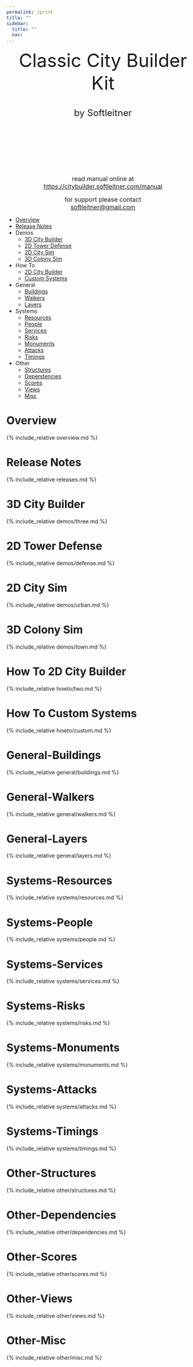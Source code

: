 ```yaml
---
permalink: /print
title: ""
sidebar:
  title: ""
  nav: 
---
```


<center>
  
 <font size="10">Classic City Builder Kit</font>  
<br>  
 <font size="5">by Softleitner</font>  
  
<br><br><br>  
<br><br><br>  
  
<font size="3">read manual online at</font>  <br>
<font size="3">https://citybuilder.softleitner.com/manual</font>  <br>
  
<font size="3">for support please contact</font>  <br>
<font size="3">softleitner@gmail.com</font>  <br>
  
</center>

<div style="page-break-after: always;"></div>  


- [Overview](#overview)  
- [Release Notes](#release-notes)  
- Demos
  - [3D City Builder](#3d-city-builder)
  - [2D Tower Defense](#2d-tower-defense)
  - [2D City Sim](#2d-city-sim)
  - [3D Colony Sim](#3d-colony-sim)
- How To
  - [2D City Builder](#how-to-2d-city-builder)
  - [Custom Systems](#how-to-custom-systems)
- General
  - [Buildings](#general-buildings)
  - [Walkers](#general-walkers)
  - [Layers](#general-layers)
- Systems
  - [Resources](#systems-resources)
  - [People](#systems-people)
  - [Services](#systems-services)
  - [Risks](#systems-risks)
  - [Monuments](#systems-monuments)
  - [Attacks](#systems-attacks)
  - [Timings](#systems-timings)
- Other
  - [Structures](#other-structures)
  - [Dependencies](#other-dependencies)
  - [Scores](#other-scores)
  - [Views](#other-views)
  - [Misc](#other-misc)

<div style="page-break-after: always;"></div>

# Overview  
{% include_relative overview.md %}  

<div style="page-break-after: always;"></div>  

# Release Notes  
{% include_relative releases.md %}  

<div style="page-break-after: always;"></div>  


# 3D City Builder  
{% include_relative demos/three.md %}  

# 2D Tower Defense  
{% include_relative demos/defense.md %}  

# 2D City Sim  
{% include_relative demos/urban.md %}  

# 3D Colony Sim  
{% include_relative demos/town.md %}  

<div style="page-break-after: always;"></div>  


# How To 2D City Builder  
{% include_relative howto/two.md %}  

<div style="page-break-after: always;"></div>  

# How To Custom Systems  
{% include_relative howto/custom.md %}  

<div style="page-break-after: always;"></div>  


# General-Buildings  
{% include_relative general/buildings.md %}  

# General-Walkers  
{% include_relative general/walkers.md %}  

# General-Layers  
{% include_relative general/layers.md %}  

<div style="page-break-after: always;"></div>  


# Systems-Resources  
{% include_relative systems/resources.md %}  

# Systems-People  
{% include_relative systems/people.md %}  

# Systems-Services  
{% include_relative systems/services.md %}  

# Systems-Risks  
{% include_relative systems/risks.md %}  

# Systems-Monuments  
{% include_relative systems/monuments.md %}  

# Systems-Attacks  
{% include_relative systems/attacks.md %}  

# Systems-Timings  
{% include_relative systems/timings.md %}  

<div style="page-break-after: always;"></div>  


# Other-Structures  
{% include_relative other/structures.md %}  

# Other-Dependencies  
{% include_relative other/dependencies.md %}  

# Other-Scores  
{% include_relative other/scores.md %}  

# Other-Views  
{% include_relative other/views.md %}  

# Other-Misc  
{% include_relative other/misc.md %}